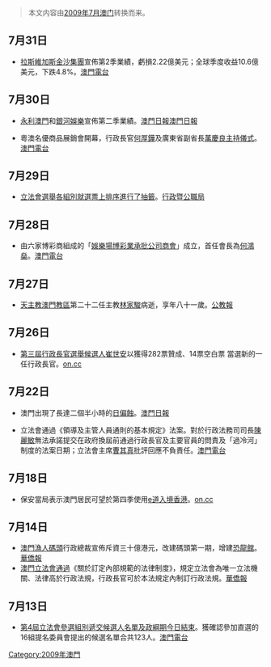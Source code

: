 > 本文内容由[2009年7月澳门](https://zh.wikipedia.org/wiki/2009年7月澳门)转换而来。


## 7月31日

  - [拉斯維加斯金沙集團](../Page/拉斯維加斯金沙集團.md "wikilink")宣佈第2季業績，虧損2.22億美元；全球季度收益10.6億美元，下跌4.8%。[澳門電台](http://www.tdm.com.mo/c_radio/news/index.php?id=102753)

## 7月30日

  - [永利澳門](../Page/永利澳門.md "wikilink")和[銀河娛樂](../Page/銀河娛樂.md "wikilink")宣佈第二季業績。[澳門日報](https://web.archive.org/web/20090802111930/http://www.macaodaily.com/html/2009-07/31/content_348220.htm)[澳門日報](https://web.archive.org/web/20090802111930/http://www.macaodaily.com/html/2009-07/31/content_348220.htm)

<!-- end list -->

  - 粵澳名優商品展銷會開幕，行政長官[何厚鏵](../Page/何厚鏵.md "wikilink")及廣東省副省長[萬慶良主持儀式](https://zh.wikipedia.org/wiki/萬慶良 "wikilink")。[澳門電台](http://www.tdm.com.mo/c_radio/news/index.php?id=102717)

## 7月29日

  - [立法會選舉各組別就選票上排序進行了抽籤](../Page/2009年澳門立法會選舉.md "wikilink")。[行政暨公職局](https://web.archive.org/web/20090824034818/http://www.eal.gov.mo/2009/news/20090729.pdf)

## 7月28日

  - 由六家博彩商組成的「[娛樂場博彩業承批公司商會](https://zh.wikipedia.org/wiki/娛樂場博彩業承批公司商會 "wikilink")」成立，首任會長為[何鴻燊](../Page/何鴻燊.md "wikilink")。[澳門電台](http://www.tdm.com.mo/c_radio/news/index.php?id=102655)

## 7月27日

  - [天主教澳門教區](../Page/天主教澳門教區.md "wikilink")第二十二任主教[林家駿](../Page/林家駿.md "wikilink")病逝，享年八十一歲。[公教報](http://kkp.catholic.org.hk/Special_News/lo_2009_07_27.htm)

## 7月26日

  - [第三屆行政長官選舉候選人](https://zh.wikipedia.org/wiki/2009年澳門行政長官選舉 "wikilink")[崔世安](../Page/崔世安.md "wikilink")以獲得282票贊成、14票空白票 當選新的一任行政長官。[on.cc](http://news.kentse.net/eastim/imviewer.php?site=0&page=ncbrka00_20090726113816)

## 7月22日

  - 澳門出現了長達二個半小時的[日偏蝕](../Page/2009年7月22日日食.md "wikilink")。[澳門日報](https://web.archive.org/web/20090725100756/http://www.macaodaily.com/html/2009-07/23/content_344850.htm)

<!-- end list -->

  - 立法會通過《領導及主管人員通則的基本規定》法案。對於行政法務司司長[陳麗敏](../Page/陳麗敏.md "wikilink")無法承諾提交在政府換屆前通過行政長官及主要官員的問責及「過冷河」制度的法案日期；立法會主席[曹其真](../Page/曹其真.md "wikilink")批評回應不負責任。[澳門電台](http://www.tdm.com.mo/c_radio/news/index.php?id=102444)

## 7月18日

  - 保安當局表示澳門居民可望於第四季使用[e道入境香港](https://zh.wikipedia.org/wiki/e道 "wikilink")。[on.cc](http://news.kentse.net/eastim/imviewer.php?site=0&page=ncbrka00_20090717232310)

## 7月14日

  - [澳門漁人碼頭](../Page/澳門漁人碼頭.md "wikilink")行政總裁宣佈斥資三十億港元，改建碼頭第一期，增建[恐龍館](https://zh.wikipedia.org/wiki/恐龍 "wikilink")。[華僑報](http://www.vakiodaily.com/index.php?tn=viewer&ncid=1&dt=&nid=147436)
  - [澳門立法會通過](https://zh.wikipedia.org/wiki/澳門立法會 "wikilink")《關於訂定內部規範的法律制度》，規定立法會為唯一立法機關、法律高於行政法規，行政長官可於本法規定內制訂行政法規。[華僑報](http://www.vakiodaily.com/index.php?tn=viewer&ncid=1&dt=&nid=147452)

## 7月13日

  - [第4屆立法會參選組別遞交候選人名單及政綱期今日結束](../Page/2009年澳門立法會選舉.md "wikilink")。獲確認參加直選的16組提名委員會提出的候選名單合共123人。[澳門電台](http://www.tdm.com.mo/c_radio/news/index.php?id=102040)

[Category:2009年澳門](https://zh.wikipedia.org/wiki/Category:2009年澳門 "wikilink")
